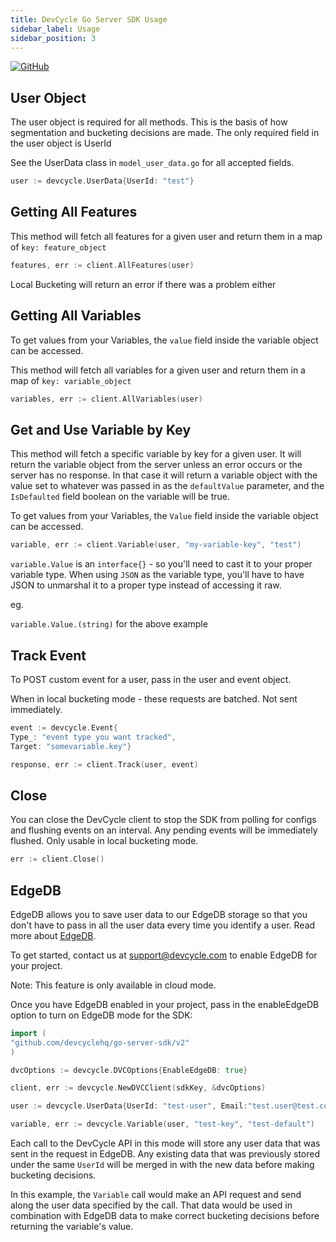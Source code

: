 ```yaml
---
title: DevCycle Go Server SDK Usage
sidebar_label: Usage
sidebar_position: 3
---
```


[![GitHub](https://img.shields.io/github/stars/devcyclehq/go-server-sdk.svg?style=social&label=Star&maxAge=2592000)](https://github.com/DevCycleHQ/go-server-sdk)

## User Object

The user object is required for all methods. This is the basis of how segmentation and bucketing decisions are made. 
The only required field in the user object is UserId

See the UserData class in `model_user_data.go` for all accepted fields.

```go
user := devcycle.UserData{UserId: "test"}
```

## Getting All Features

This method will fetch all features for a given user and return them in a map of `key: feature_object`

```go
features, err := client.AllFeatures(user)
```

Local Bucketing will return an error if there was a problem either

## Getting All Variables

To get values from your Variables, the `value` field inside the variable object can be accessed.

This method will fetch all variables for a given user and return them in a map of `key: variable_object`

```go
variables, err := client.AllVariables(user)
```

## Get and Use Variable by Key

This method will fetch a specific variable by key for a given user. It will return the variable
object from the server unless an error occurs or the server has no response. In that case it will return
a variable object with the value set to whatever was passed in as the `defaultValue` parameter,
and the `IsDefaulted` field boolean on the variable will be true.

To get values from your Variables, the `Value` field inside the variable object can be accessed.

```go
variable, err := client.Variable(user, "my-variable-key", "test")
```

`variable.Value` is an `interface{}` - so you'll need to cast it to your proper variable type.
When using `JSON` as the variable type, you'll have to have JSON to unmarshal it to a proper type instead of accessing it raw.

eg.

`variable.Value.(string)` for the above example

## Track Event

To POST custom event for a user, pass in the user and event object.

When in local bucketing mode - these requests are batched. Not sent immediately.

```go
event := devcycle.Event{
Type_: "event type you want tracked",
Target: "somevariable.key"}

response, err := client.Track(user, event)
```

## Close

You can close the DevCycle client to stop the SDK from polling for configs and flushing events on an interval. Any pending events will be immediately flushed.
Only usable in local bucketing mode.

```go
err := client.Close()
```

## EdgeDB

EdgeDB allows you to save user data to our EdgeDB storage so that you don't have to pass in all the user data every time
you identify a user. Read more about [EdgeDB](/home/feature-management/edgedb/what-is-edgedb).

To get started, contact us at support@devcycle.com to enable EdgeDB for your project.

Note: This feature is only available in cloud mode. 

Once you have EdgeDB enabled in your project, pass in the enableEdgeDB option to turn on EdgeDB mode for the SDK:

```go
import (
"github.com/devcyclehq/go-server-sdk/v2"
)

dvcOptions := devcycle.DVCOptions{EnableEdgeDB: true}

client, err := devcycle.NewDVCClient(sdkKey, &dvcOptions)

user := devcycle.UserData{UserId: "test-user", Email:"test.user@test.com"}

variable, err := devcycle.Variable(user, "test-key", "test-default")
```

Each call to the DevCycle API in this mode will store any user data that was sent in the request in EdgeDB.
Any existing data that was previously stored under the same `UserId` will be merged in with the new data before
making bucketing decisions.

In this example, the `Variable` call would make an API request and send along the user data specified by the call.
That data would be used in combination with EdgeDB data to make correct bucketing decisions before returning the
variable's value.


